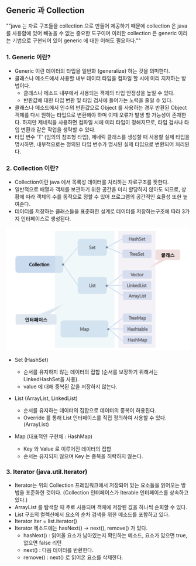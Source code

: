 ## Generic 과 Collection 

""java 는 자료 구조들을 collection 으로 만들어 제공하기 때문에 collection 은 java 를 사용함에 있어 빼놓을 수 없는 중요한 도구이며 이러한 collection 은 generic 이라는 기법으로 구현되어 있어 generic 에 대한 이해도 필요하다.""



### 1. Generic 이란?

- Generic 이란 데이터의 타입을 일반화 (generalize) 하는 것을 의미한다.
- 클래스나 메소드에서 사용할 내부 데이터 타입을 컴파일 할 시에 미리 지저하는 방법이다.
  - 클래스나 메소드 내부에서 사용되는 객체의 타입 안정성을 높일 수 있다.
  - 반환값에 대한 타입 변환 및 타입 검사에 들어가는 노력을 줄일 수 있다.
- 클래스나 메소드에서 인수의 반환값으로 Object 를 사용하는 경우 반환된 Object 객체를 다시 원하는 타입으로 변환해야 하며 이때 오류가 발생 할 가능성이 존재한다. 하지만 제네릭을 사용하면 컴파일 시에 미리 타입이 정해지므로, 타입 검사나 타입 변환과 같은 작업을 생략할 수 있다.
- 타입 변수 'T' (임의의 참조형 타입), 제네릭 클래스를 생성할 때 사용할 실제 타입을 명시하면, 내부적으로는 정의된 타입 변수가 명시된 실제 타입으로 변환되어 처리된다.



### 2. Collection 이란?

- Collection이란 java 에서 목록성 데이터를 처리하는 자료구조를 뜻한다.
- 일반적으로 배열과 객체를 보관하기 위한 공간을 미리 할당하지 않아도 되므로, 상황에 따라 객체의 수를 동적으로 정할 수 있어 프로그램의 공간적인 효율성 또한 높여준다.
- 데이터를 저장하는 클래스들을 표준화한 설계로 데이터를 저장하는구조에 따라 3가지 인터페이스로 생성된다.

![collection](../image/collection.png)

- Set (HashSet)
  - 순서를 유지하지 않는 데이터의 집합 (순서를 보장하기 위해서는 LinkedHashSet을 사용).
  - value 에 대해 중복된 값을 저장하지 않는다.

- List  (ArrayList, LinkedList)
  - 순서를 유지하는 데이터의 집합으로 데이터의 중복이 허용된다.
  - Override 를 통해 List 인터페이스를 직접 정의하여 사용할 수 있다. (ArrayList)
- Map (대표적인 구현체 : HashMap)
  - Key 와 Value 로 이루어진 데이터의 집합
  - 순서는 유지되지 않으며 Key 는 중복을 허락하지 않는다. 



### 3. Iterator (java.util.Iterator)

- Iterator는 위의 Collection 프레임워크에서 저장되어 있는 요소들을 읽어오는 방법을 표준화한 것이다. (Collection 인터페이스가 Iterable 인터페이스를 상속하고 있다.)
- ArrayList 를 탐색할 때 주로 사용되며 객체에 저장된 값을 하나씩 순회할 수 있다.
- List 구조의 컬렉션에서 요소의 순차 검색을 위한 메소드를 포함하고 있다.
- Iterator iter = list.iterator() 
- Iterator 메소드에는 hasNext() -> next(), remove() 가 있다.
  - hasNext() : 읽어올 요소가 남아있는지 확인하는 메소드, 요소가 있으면 true, 없으면 false 리턴
  - next() : 다음 데이터를 반환한다.
  - remove() : next() 로 읽어온 요소를 삭제한다.

